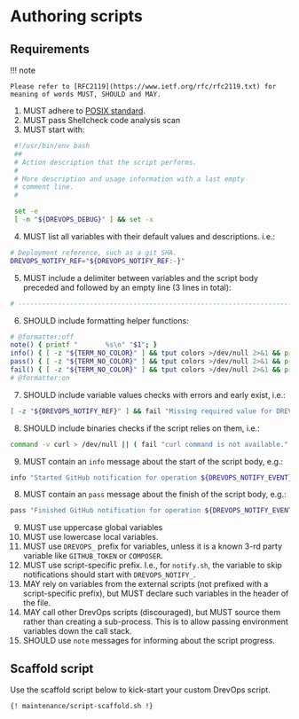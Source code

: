 # Authoring scripts

## Requirements

!!! note

    Please refer to [RFC2119](https://www.ietf.org/rfc/rfc2119.txt) for meaning of words MUST, SHOULD and MAY.

1. MUST adhere to [POSIX standard](https://en.wikipedia.org/wiki/POSIX).
2. MUST pass Shellcheck code analysis scan
3. MUST start with:
```bash
 #!/usr/bin/env bash
 ##
 # Action description that the script performs.
 #
 # More description and usage information with a last empty
 # comment line.
 #

 set -e
 [ -n "${DREVOPS_DEBUG}" ] && set -x
```
4. MUST list all variables with their default values and descriptions. i.e.:
```bash
# Deployment reference, such as a git SHA.
DREVOPS_NOTIFY_REF="${DREVOPS_NOTIFY_REF:-}"
```
5. MUST include a delimiter between variables and the script body preceded and
   followed by an empty line (3 lines in total):
```bash
# ------------------------------------------------------------------------------
```
6. SHOULD include formatting helper functions:
```bash
# @formatter:off
note() { printf "       %s\n" "$1"; }
info() { [ -z "${TERM_NO_COLOR}" ] && tput colors >/dev/null 2>&1 && printf "\033[34m[INFO] %s\033[0m\n" "$1" || printf "[INFO] %s\n" "$1"; }
pass() { [ -z "${TERM_NO_COLOR}" ] && tput colors >/dev/null 2>&1 && printf "\033[32m  [OK] %s\033[0m\n" "$1" || printf "  [OK] %s\n" "$1"; }
fail() { [ -z "${TERM_NO_COLOR}" ] && tput colors >/dev/null 2>&1 && printf "\033[31m[FAIL] %s\033[0m\n" "$1" || printf "[FAIL] %s\n" "$1"; }
# @formatter:on
```
7. SHOULD include variable values checks with errors and early exist, i.e.:
```bash
[ -z "${DREVOPS_NOTIFY_REF}" ] && fail "Missing required value for DREVOPS_NOTIFY_REF" && exit 1
```
8. SHOULD include binaries checks if the script relies on them, i.e.:
```bash
command -v curl > /dev/null || ( fail "curl command is not available." && exit 1 )
```
9. MUST contain an `info` message about the start of the script body, e.g.:
```bash
info "Started GitHub notification for operation ${DREVOPS_NOTIFY_EVENT}"
```
8. MUST contain an `pass` message about the finish of the script body, e.g.:
```bash
pass "Finished GitHub notification for operation ${DREVOPS_NOTIFY_EVENT}"
```
9. MUST use uppercase global variables
10. MUST use lowercase local variables.
11. MUST use `DREVOPS_` prefix for variables, unless it is a known 3-rd party
    variable like `GITHUB_TOKEN` or `COMPOSER`.
12. MUST use script-specific prefix. I.e., for `notify.sh`, the variable to skip
    notifications should start with `DREVOPS_NOTIFY_`.
13. MAY rely on variables from the external scripts (not prefixed with a
    script-specific prefix), but MUST declare such variables in the header of
    the file.
14. MAY call other DrevOps scripts (discouraged), but MUST source them rather
    than creating a sub-process. This is to allow passing environment variables
    down the call stack.
10. SHOULD use `note` messages for informing about the script progress.

## Scaffold script

Use the scaffold script below to kick-start your custom DrevOps script.

```bash
{! maintenance/script-scaffold.sh !}
```
